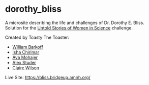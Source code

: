 # dorothy_bliss
A microsite describing the life and challenges of Dr. Dorothy E. Bliss. Solution for the [Untold Stories of Women in Science](https://github.com/amnh/HackTheDeep/wiki/Untold-Stories-of-Women-in-Science) challenge.

Created by Toasty The Toaster:
* [William Barkoff](https://github.com/nywillb)
* [Isha Chirimar](https://github.com/c19ic)
* [Ava Mohajer](https://github.com/AvaMohajer)
* [Alex Studer](https://github.com/thatoddmailbox)
* [Claire Wilson](https://github.com/clairemw)

Live Site:
<https://bliss.bridgeup.amnh.org/>
